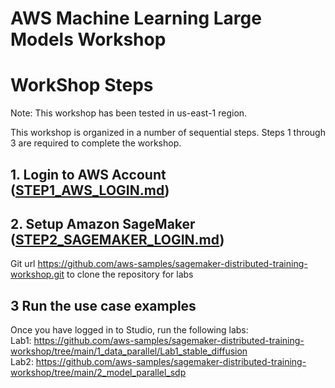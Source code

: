 # AWS Machine Learning Large Models Workshop

# WorkShop Steps

Note: This workshop has been tested in us-east-1 region. 

This workshop is organized in a number of sequential steps. Steps 1 through 3 are required to complete the workshop.

## 1. Login to AWS Account ([STEP1_AWS_LOGIN.md](https://github.com/aws-samples/sagemaker-distributed-training-workshop/blob/main/STEP1_AWS_LOGIN.md#workshop-execution-steps))

## 2. Setup Amazon SageMaker ([STEP2_SAGEMAKER_LOGIN.md](https://github.com/aws-samples/sagemaker-distributed-training-workshop/blob/main/STEP2_SAGEMAKER_LOGIN.md#login-to-amazon-sagemaker-studio))

Git url https://github.com/aws-samples/sagemaker-distributed-training-workshop.git to clone the repository for labs

## 3 Run the use case examples 
Once you have logged in to Studio, run the following labs:<br>
Lab1: https://github.com/aws-samples/sagemaker-distributed-training-workshop/tree/main/1_data_parallel/Lab1_stable_diffusion<br>
Lab2: https://github.com/aws-samples/sagemaker-distributed-training-workshop/tree/main/2_model_parallel_sdp

